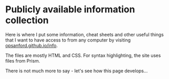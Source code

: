 # Publicly available information collection

Here is where I put some information, cheat sheets and other useful things that I want to have access to from any computer by visiting [opsanford.github.io/info](https://opsanford.github.io/info).

The files are mostly HTML and CSS. For syntax highlighting, the site uses files from Prism.

There is not much more to say - let's see how this page develops...